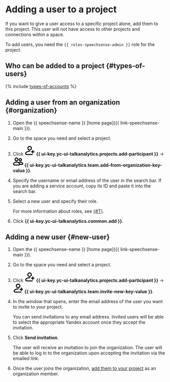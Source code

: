# Adding a user to a project

If you want to give a user access to a specific project alone, add them to this project. This user will not have access to other projects and connections within a space.

To add users, you need the `{{ roles-speechsense-admin }}` role for the project.

## Who can be added to a project {#types-of-users}

{% include [types-of-accounts](../../../_includes/speechsense/types-of-accounts.md) %}

## Adding a user from an organization {#organization}

1. Open the {{ speechsense-name }} [home page]({{ link-speechsense-main }}).
1. Go to the space you need and select a project.
1. Click ![image](../../../_assets/console-icons/person-plus.svg) **{{ ui-key.yc-ui-talkanalytics.projects.add-participant }}** → ![image](../../../_assets/console-icons/persons.svg) **{{ ui-key.yc-ui-talkanalytics.team.add-from-organization-key-value }}**.
1. Specify the username or email address of the user in the search bar. If you are adding a service account, copy its ID and paste it into the search bar.
1. Select a new user and specify their role.

   For more information about roles, see [{#T}](../../security/index.md).

1. Click **{{ ui-key.yc-ui-talkanalytics.common.add }}**.

## Adding a new user {#new-user}

1. Open the {{ speechsense-name }} [home page]({{ link-speechsense-main }}).
1. Go to the space you need and select a project.
1. Click ![image](../../../_assets/console-icons/person-plus.svg) **{{ ui-key.yc-ui-talkanalytics.projects.add-participant }}** → ![image](../../../_assets/console-icons/person-plus.svg) **{{ ui-key.yc-ui-talkanalytics.team.invite-new-key-value }}**.
1. In the window that opens, enter the email address of the user you want to invite to your project.

   You can send invitations to any email address. Invited users will be able to select the appropriate Yandex account once they accept the invitation.

1. Click **Send invitation**.

   The user will receive an invitation to join the organization. The user will be able to log in to the organization upon accepting the invitation via the emailed link.

1. Once the user joins the organization, [add them to your project](#organization) as an organization member.
